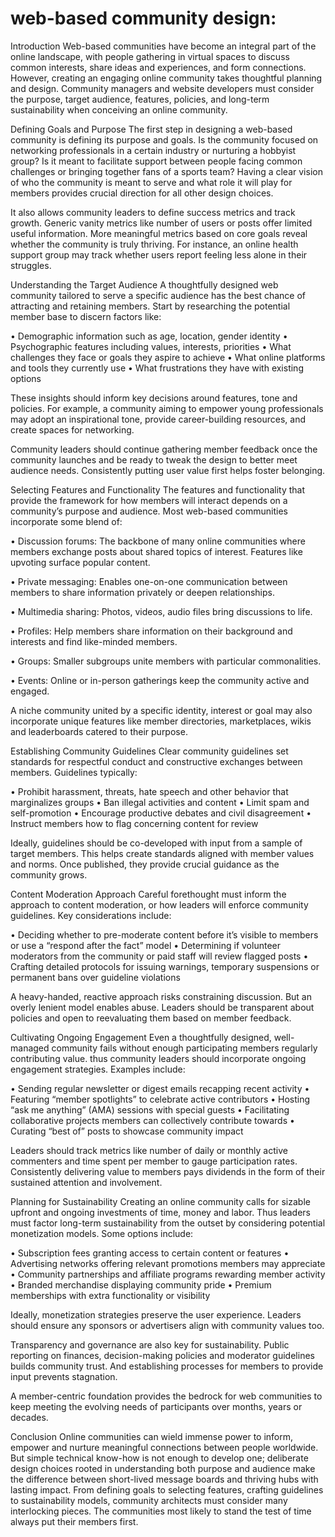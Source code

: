 # web-based community design:

Introduction 
Web-based communities have become an integral part of the online landscape, with people gathering in virtual spaces to discuss common interests, share ideas and experiences, and form connections. However, creating an engaging online community takes thoughtful planning and design. Community managers and website developers must consider the purpose, target audience, features, policies, and long-term sustainability when conceiving an online community. 

Defining Goals and Purpose
The first step in designing a web-based community is defining its purpose and goals. Is the community focused on networking professionals in a certain industry or nurturing a hobbyist group? Is it meant to facilitate support between people facing common challenges or bringing together fans of a sports team? Having a clear vision of who the community is meant to serve and what role it will play for members provides crucial direction for all other design choices.  

It also allows community leaders to define success metrics and track growth. Generic vanity metrics like number of users or posts offer limited useful information. More meaningful metrics based on core goals reveal whether the community is truly thriving. For instance, an online health support group may track whether users report feeling less alone in their struggles.

Understanding the Target Audience
A thoughtfully designed web community tailored to serve a specific audience has the best chance of attracting and retaining members. Start by researching the potential member base to discern factors like:

•	Demographic information such as age, location, gender identity 
•	Psychographic features including values, interests, priorities
•	What challenges they face or goals they aspire to achieve
•	What online platforms and tools they currently use
•	What frustrations they have with existing options

These insights should inform key decisions around features, tone and policies. For example, a community aiming to empower young professionals may adopt an inspirational tone, provide career-building resources, and create spaces for networking.

Community leaders should continue gathering member feedback once the community launches and be ready to tweak the design to better meet audience needs. Consistently putting user value first helps foster belonging.

Selecting Features and Functionality
The features and functionality that provide the framework for how members will interact depends on a community’s purpose and audience. Most web-based communities incorporate some blend of:

•	Discussion forums: The backbone of many online communities where members exchange posts about shared topics of interest. Features like upvoting surface popular content.  

•	Private messaging: Enables one-on-one communication between members to share information privately or deepen relationships.

•	Multimedia sharing: Photos, videos, audio files bring discussions to life.

•	Profiles: Help members share information on their background and interests and find like-minded members. 

•	Groups: Smaller subgroups unite members with particular commonalities. 

•	Events: Online or in-person gatherings keep the community active and engaged.  

A niche community united by a specific identity, interest or goal may also incorporate unique features like member directories, marketplaces, wikis and leaderboards catered to their purpose.  

Establishing Community Guidelines
Clear community guidelines set standards for respectful conduct and constructive exchanges between members. Guidelines typically:
  
•	Prohibit harassment, threats, hate speech and other behavior that marginalizes groups
•	Ban illegal activities and content 
•	Limit spam and self-promotion 
•	Encourage productive debates and civil disagreement
•	Instruct members how to flag concerning content for review

Ideally, guidelines should be co-developed with input from a sample of target members. This helps create standards aligned with member values and norms. Once published, they provide crucial guidance as the community grows.

Content Moderation Approach
Careful forethought must inform the approach to content moderation, or how leaders will enforce community guidelines. Key considerations include:
  
• Deciding whether to pre-moderate content before it’s visible to members or use a “respond after the fact” model 
• Determining if volunteer moderators from the community or paid staff will review flagged posts
• Crafting detailed protocols for issuing warnings, temporary suspensions or permanent bans over guideline violations  

A heavy-handed, reactive approach risks constraining discussion. But an overly lenient model enables abuse. Leaders should be transparent about policies and open to reevaluating them based on member feedback.

Cultivating Ongoing Engagement
Even a thoughtfully designed, well-managed community fails without enough participating members regularly contributing value. thus community leaders should incorporate ongoing engagement strategies. Examples include:

•	Sending regular newsletter or digest emails recapping recent activity 
•	Featuring “member spotlights” to celebrate active contributors
•	Hosting “ask me anything” (AMA) sessions with special guests 
•	Facilitating collaborative projects members can collectively contribute towards
•	Curating “best of” posts to showcase community impact

Leaders should track metrics like number of daily or monthly active commenters and time spent per member to gauge participation rates. Consistently delivering value to members pays dividends in the form of their sustained attention and involvement.  

Planning for Sustainability 
Creating an online community calls for sizable upfront and ongoing investments of time, money and labor. Thus leaders must factor long-term sustainability from the outset by considering potential monetization models. Some options include:

• Subscription fees granting access to certain content or features 
• Advertising networks offering relevant promotions members may appreciate
• Community partnerships and affiliate programs rewarding member activity
• Branded merchandise displaying community pride
• Premium memberships with extra functionality or visibility
 
Ideally, monetization strategies preserve the user experience. Leaders should ensure any sponsors or advertisers align with community values too.

Transparency and governance are also key for sustainability. Public reporting on finances, decision-making policies and moderator guidelines builds community trust. And establishing processes for members to provide input prevents stagnation.  

A member-centric foundation provides the bedrock for web communities to keep meeting the evolving needs of participants over months, years or decades.

Conclusion
Online communities can wield immense power to inform, empower and nurture meaningful connections between people worldwide. But simple technical know-how is not enough to develop one; deliberate design choices rooted in understanding both purpose and audience make the difference between short-lived message boards and thriving hubs with lasting impact. From defining goals to selecting features, crafting guidelines to sustainability models, community architects must consider many interlocking pieces. The communities most likely to stand the test of time always put their members first.
